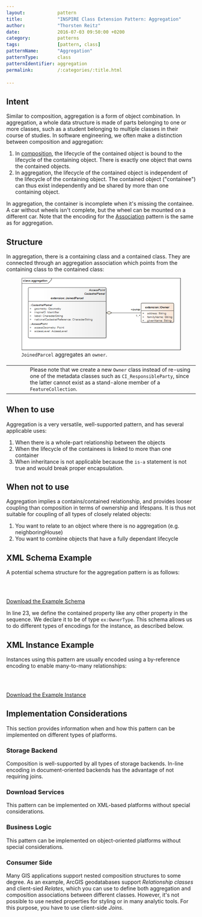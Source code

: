 ```yaml
---
layout:            pattern
title:             "INSPIRE Class Extension Pattern: Aggregation"
author:            "Thorsten Reitz"
date:              2016-07-03 09:50:00 +0200
category:          patterns
tags:              [pattern, class]
patternName:       "Aggregation"
patternType:       class
patternIdentifier: aggregation
permalink:         /:categories/:title.html

---
```


## Intent

Similar to composition, aggregation is a form of object combination. In aggregation, a whole data structure is made of parts belonging to one or more classes, such as a student belonging to multiple classes in their course of studies. In software engineering, we often make a distinction between composition and aggregation:

1. In [composition](/patterns/composition.html), the lifecycle of the contained object is bound to the lifecycle of the containing object. There is exactly one object that owns the contained objects.
1. In aggregation, the lifecycle of the contained object is independent of the lifecycle of the containing object. The contained object ("containee") can thus exist independently and be shared by more than one containing object.

In aggregation, the container is incomplete when it's missing the containee. A car without wheels isn't complete, but the wheel can be mounted on a different car. Note that the encoding for the [Association](/patterns/2016/06/03/association.html) pattern is the same as for aggregation. 

## Structure

In aggregation, there is a containing class and a contained class. They are connected through an aggregation association which points from the containing class to the contained class:

<figure class="figure" style="margin-bottom: 20px">
    <img src="/patterns/images/aggregation.png" class="figure-img img-fluid img-rounded" title="Aggregation">
    <figcaption class="figure-caption small"><code>JoinedParcel</code> aggregates an <code>owner</code>.</figcaption>
</figure>

<table class="alert-warning important-info">
    <tr>
        <td style="width:3em"><div class="important-info-icon"><span class="glyphicon glyphicon-exclamation-sign" style="font-size:2em"></span></div></td>
        <td>Please note that we create a new <code>Owner</code> class instead of re-using one of the metadata classes such as <code>CI_ResponsibleParty</code>, since the latter cannot exist as a stand-alone member of a <code>FeatureCollection</code>.</td>
    </tr>
</table>

## When to use

Aggregation is a very versatile, well-supported pattern, and has several applicable uses:

1. When there is a whole-part relationship between the objects
1. When the lifecycle of the containees is linked to more than one container
1. When inheritance is not applicable because the ```is-a``` statement is not true and would break proper encapsulation.

## When not to use

Aggregation implies a contains/contained relationship, and provides looser coupling than composition in terms of ownership and lifespans. It is thus not suitable for coupling of all types of closely related objects:

1. You want to relate to an object where there is no aggregation (e.g. neighboringHouse)
1. You want to combine objects that have a fully dependant lifecycle

## XML Schema Example

A potential schema structure for the aggregation pattern is as follows:

<pre data-line="23" class="line-numbers" data-src="/patterns/examples/aggregation.xsd">
<code class="language-xml">
</code>
</pre>

[Download the Example Schema](/patterns/examples/aggregation.xsd)

In line 23, we define the contained property like any other property in the sequence. We declare it to be of type ```ex:OwnerType```. This schema allows us to do different types of encodings for the instance, as described below.

## XML Instance Example

Instances using this pattern are usually encoded using a by-reference encoding to enable many-to-many relationships:

<pre class="line-numbers" data-src="/patterns/examples/aggregation.xml">
<code class="language-xml">
</code>
</pre>

[Download the Example Instance](/patterns/examples/aggregation.xml)


## Implementation Considerations

This section provides information when and how this pattern can be implemented on different types of platforms.

### Storage Backend

Composition is well-supported by all types of storage backends. In-line encoding in document-oriented backends has the advantage of not requiring joins.

### Download Services

This pattern can be implemented on XML-based platforms without special considerations.

### Business Logic

This pattern can be implemented on object-oriented platforms without special considerations.

### Consumer Side

Many GIS applications support nested composition structures to some degree. As an example, ArcGIS geodatabases support *Relationship classes* and client-sied *Relates*, which you can use to define both aggregation and composition associations between different classes. However, it's not possible to use nested properties for styling or in many analytic tools. For this purpose, you have to use client-side *Joins*.



